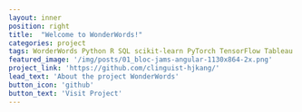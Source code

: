 ```yaml
---
layout: inner
position: right
title:  "Welcome to WonderWords!"
categories: project
tags: WorderWords Python R SQL scikit-learn PyTorch TensorFlow Tableau
featured_image: '/img/posts/01_bloc-jams-angular-1130x864-2x.png'
project_link: 'https://github.com/clinguist-hjkang/'
lead_text: 'About the project WonderWords'
button_icon: 'github'
button_text: 'Visit Project'
---
```

